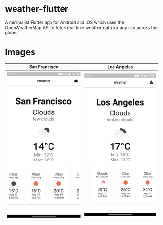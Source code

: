 # weather-flutter

A minimalist Flutter app for Android and iOS which uses the OpenWeatherMap API to fetch real time weather data for any city across the globe.

# Images

San Francisco                       |  Los Angeles
:----------------------------------:|:-------------------------:
![San Fran](/screenshots/ss1.jpg)  |  ![LA](/screenshots/ss2.jpg)
